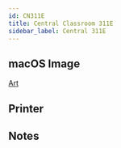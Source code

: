 ```yaml
---
id: CN311E
title: Central Classroom 311E
sidebar_label: Central 311E
---
```


## macOS Image
[Art](image-mac-art.md)

## Printer

## Notes
